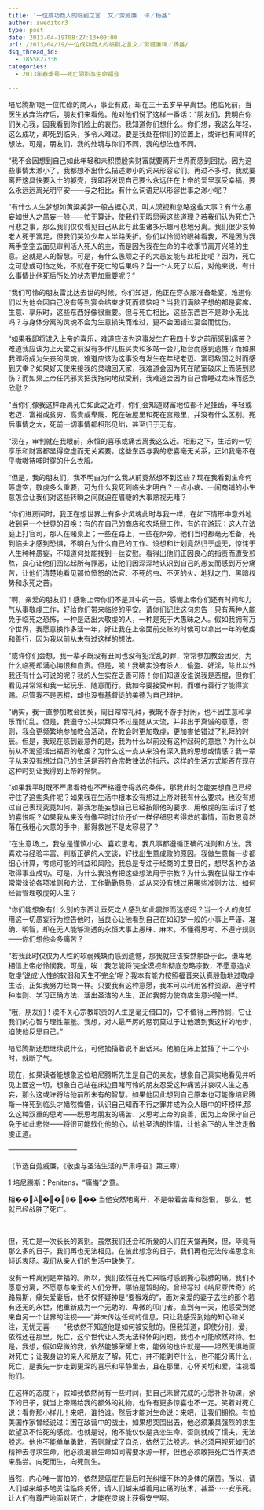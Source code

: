 ```yaml
---
title: '一位成功商人的临别之言  文／劳威廉  译／杨基'
author: sweditor3
type: post
date: 2013-04-19T08:27:13+00:00
url: /2013/04/19/一位成功商人的临别之言文／劳威廉译／杨基/
dsq_thread_id:
  - 1855827336
categories:
  - 2013年春季号——死亡阴影与生命福音

---
```

培尼腾斯1是一位忙碌的商人，事业有成，却在三十五岁早早离世。他临死前，当医生放弃治疗后，朋友们来看他。他对他们说了这样一番话：“朋友们，我明白你们关心我，因我看到你们脸上的哀伤。我知道你们想什么。你们想，我这么年轻、这么成功，却死到临头，多令人难过。要是我处在你们的位置上，或许也有同样的想法。可是，朋友们，我的处境与你们不同，我的想法也不同。

“我不会因想到自己如此年轻和未积攒殷实财富就要离开世界而感到困扰。因为这些事情太渺小了，我都想不出什么描述渺小的词来形容它们。再过不多时，我就要离开这具快要入土的躯壳，我即将发现自己要么永远住在上帝的爱里享受幸福，要么永远远离光明平安——与之相比，有什么词语足以形容世事之渺小呢？

“有什么人生梦想如黄粱美梦一般占据心灵，叫人漠视和忽略这些大事？有什么愚妄如世人之愚妄一般——忙于算计，使我们无暇思索这些道理？若我们认为死亡乃可悲之事，那么我们仅仅看见自己从此与此生诸多乐趣可悲地分离。我们很少哀悼老人死于富足，但我们哭泣少年人半路夭折。你们以怜悯的眼神看我，不是因为我两手空空去面见审判活人死人的主，而是因为我在生命的丰收季节离开兴隆的生意。这就是人的智慧。可是，有什么愚顽之子的大愚妄能与此相比呢？因为，死亡之可悲或可怕之处，不就在于死亡的后果吗？当一个人死了以后，对他来说，有什么事情比他死后所处的状态更加重要呢？”

“我们可怜的朋友雷比达去世的时候，你们知道，他正在穿衣服准备赴宴。难道你们以为他会因自己没有等到宴会结束才死而烦恼吗？当我们满脑子想的都是宴席、生意、享乐时，这些东西好像很重要。但与死亡相比，这些东西岂不是渺小无比吗？与身体分离的灵魂不会为生意损失而难过，更不会因错过宴会而忧伤。

“如果我即将进入上帝的喜乐，难道应该为这事发生在我四十岁之前而感到痛苦？难道我应该为上天堂之前没有多作几桩买卖和多站一会儿柜台而感到遗憾？而如果我即将成为失丧的灵魂，难道应该为这事没有发生在年纪老迈、富可敌国之时而感到庆幸？如果好天使来接我的灵魂回天家，我难道会因为死在陋室破床上而感到悲伤？而如果上帝任凭邪灵把我拖向地狱受刑，我难道会因为自己曾睡过龙床而感到欣慰？

“当你们像我这样距离死亡如此之近时，你们会知道财富地位都不足挂齿，年轻或老迈、富裕或贫穷、高贵或卑贱、死在破屋里和死在宫殿里，并没有什么区别。死后事情之大，死前一切事情都相形见绌，甚至归于无有。

“现在，审判就在我眼前，永恒的喜乐或痛苦离我这么近。相形之下，生活的一切享乐和财富都显得空虚而无关紧要。这些东西与我的悲喜毫无关系，正如我毫不在乎嗷嗷待哺时穿的什么衣服。

“但是，我的朋友们，我不明白为什么我从前竟然想不到这些？现在我看到生命何等虚空，敬虔多么重要，可为什么我死到临头才明白？一点小病、一间商铺的小生意怎会让我们对这些转瞬之间就迫在眉睫的大事熟视无睹？

“你们进房间时，我正在想世界上有多少灵魂此时与我一样，在如下情形中意外地收到另一个世界的召唤：有的在自己的商店和农场里工作，有的在游玩；这人在法庭上打官司，那人在赌桌上；一些在路上，一些在炉旁。他们当时都毫无准备，死到临头才感到恐惧，不明白为什么自己的工作、设想和计划竟然归于虚无，惊诧于人生种种愚妄，不知道何处能找到一丝安慰。看得出他们正因良心的指责而遭受煎熬，良心让他们回忆起所有罪恶，让他们因深深地认识到自己的愚妄而感到万分痛苦，让他们清楚地看见那位愤怒的法官、不死的虫、不灭的火、地狱之门、黑暗权势和永死之苦。

“啊，亲爱的朋友们！感谢上帝你们不是其中的一员，感谢上帝你们还有时间和力气从事敬虔工作，好给你们带来临终的平安。请你们记住这句忠告：只有两种人能免于临死之恐怖，一种是活出大敬虔的人，一种是死于大愚昧之人。假如我拥有万个世界，我愿意换作多活一年，好让我在上帝面前交账的时候可以拿出一年的敬虔和善行，因为我以前从未有过这样的想法。

“或许你们会想，我一辈子既没有丑闻也没有犯淫乱的罪，常常参加教会团契，为什么临死却满心悔恨和自责。但是，唉！我确实没有杀人、偷盗、奸淫，除此以外我还有什么可说的呢？我的人生实在乏善可陈！你们知道没谁说我是恶棍，但你们看见并常常和我一起玩乐、随意而行。我如今要接受审判，而唯有善行才能得赏赐。尽管我不是恶棍，却也没有基督徒的美德为自己辩护。

“确实，我一直参加教会团契，周日常常礼拜，我既不游手好闲，也不因生意和享乐而忙乱。但是，我遵守公共崇拜只不过是随从大流，并非出于真诚的意愿，否则，我会更频繁地参加教会活动，在教会时更加敬虔，更加害怕错过了礼拜的时辰。但是，我现在感到最意外的是，我为什么以前没有这种起码的意愿？为什么以前从不渴望活出福音的敬虔？为什么这一点从来没有深入我的思想或情感？我一辈子从来没有想过自己的生活是否符合宗教律法的指示，这样的生活方式能否在现在这种时刻让我得到上帝的怜悯。

“如果我平时既不严肃看待也不严格遵守得救的条件，那我此时怎能妄想自己已经守住了这些条件呢？如果我在生活中根本没有想过上帝对我有什么要求，也没有想过自己表现究竟如何，那我怎能妄想自己已经按照他的要求、用敬虔的生活讨了他的喜悦呢？如果我从来没有像平时讨价还价一样仔细思考得救的事情，而救恩竟然落在我粗心大意的手中，那得救岂不是太容易了？

“在生意场上，我总是谨慎小心、喜欢思考。我凡事都遵循正确的准则和方法。我喜欢与经验丰富、判断正确的人交谈，好找出生意成败的原因。我做生意每一步都细心计算，考虑可能的利益和风险。我总是专注于经商的主要目的，想尽各种办法取得事业成功。可是，为什么我没有把这些想法用于宗教？为什么我在世俗工作中常常谈论各项准则和方法，工作勤勤恳恳，却从来没有想过用哪些准则方法、如何经营管理敬虔的人生？

“你们能想象有什么别的东西让垂死之人感到如此震惊而迷惑吗？当一个人的良知用这一切愚妄行为控告他时，当良心让他看到自己在如幻梦一般的小事上严谨、准确、明智，却在无人能够测透的永恒大事上愚昧、麻木，不懂得思考、不遵守规则——你们想他会多痛苦？

“若我此时仅仅为人性的软弱残缺而感到遗憾，那我就应该安然躺卧于此，谦卑地相信上帝必怜悯我。可是，唉！我怎能将‘完全漠视和彻底忽略宗教，不愿意追求敬虔’说成‘人性的软弱和天生不完全’呢？我本有能力按照福音来认真殷勤地过敬虔生活，正如我努力经商一样。只要我有这种意愿，我本可以利用各种资源、遵守种种准则、学习正确方法、活出圣洁的人生，正如我努力使商店生意兴隆一样。

“哦，朋友们！漠不关心宗教职责的人生是毫无借口的，它不值得上帝怜悯，它让我们的心智与理性蒙羞。我想，对人最严厉的惩罚莫过于让他落到我这样的地步，迫使他反思自己。”

培尼腾斯还想继续说什么，可他抽搐着说不出话来。他躺在床上抽搐了十二个小时，就断了气。

现在，如果读者能想象这位培尼腾斯先生是自己的亲友，想象自己真实地看见并听见上面这一切，想象自己站在床边目睹可怜的朋友忍受这种痛苦并哀叹人生之愚妄，那么这或许将给他前所未有的智慧。如果他因此想到自己原本也可能像培尼腾斯一样死到临头才幡然悔悟，认识自己知而不行之罪并成为众人眼中的坏榜样,那么这种双重的思考——既思考朋友的痛苦、又思考上帝的良善，因为上帝保守自己免于如此悲惨——将很可能软化他的心，给他圣洁的性情，让他余下的人生改走敬虔正道。

——————————

（节选自劳威廉，《敬虔与圣洁生活的严肃呼召》第三章）

1 培尼腾斯：Penitens，“痛悔”之意。

相��A��(i� �� 当他安然地离开，不是带着苦毒和怨恨， 那么，他就已经战胜了死亡。

&nbsp;

但，死亡是一次长长的离别。虽然我们还会和所爱的人们在天堂再聚，但，毕竟有那么多的日子，我们再也无法相见。在彼此想念的日子，我们再也无法传递思念和倾诉衷肠。我们从亲人们的生活中缺失了。

没有一种离别是幸福的。所以，我们依然在死亡来临时感到撕心裂肺的痛。我们不愿意分离，不愿意与亲爱的人们分开，哪怕是暂时的。曾经写过《纳尼亚传奇》的路易斯，痛失爱妻后，他不仅怀疑神是“耍猴戏的”，面对亲爱的妻子去往的那个若有还无的永世，他重新成为一个无助的、卑微的叩门者。直到有一天，他感受到她来自另一个世界的注视——“并未传达任何的信息，只让我感受到她的知心和关注，无忧无喜⋯⋯”我依然不知道他是如何被安慰的。但我知道，即使分别，爱，依然还在那里。死亡，这个世代让人类无法释怀的问题，我也不可能欣然对待。但是，我想，假如卑微的我，依然能够荣耀上帝，能做的也许就是——坦然无惧地面对死亡；让我身边的亲人和朋友了解，死亡，并不能剥夺什么，也不能分离什么，死亡，是我先一步走到更深的喜乐和平静里去，且在那里，心怀关切和爱，注视着他们。

在这样的态度下，假如我依然尚有一些时间，把自己未曾完成的心愿补补功课，余下的日子，就当上帝赐给我的额外的礼物，也许有更多惊喜也不一定。笑着对死亡说：看你那小样儿！来吧，谁怕谁。然后才能对生命说：来吧，让我们拥抱。有位美国作家曾经说过：困在敌营中的战士，如果想突围出去，他必须兼具强烈的求生欲望及不怕死的感觉。也就是说，他不能仅仅是贪恋生命，否则就成了懦夫，无法脱逃。他也不能单单勇敢，否则就成了自杀，依然无法脱逃。他必须用视死如归的精神去寻求生命。他必须渴慕生命如同需要水源一样，但也必须敢把死亡当作美酒来品尝。向死而生，向死则生。

当然，内心唯一害怕的，依然是癌症在最后时光纠缠不休的身体的痛苦。所以，请人们越来越多地关注临终关怀，请人们越来越善用止痛的技术，甚至⋯⋯安乐死。让人们有尊严地面对死亡，才能在灵魂上获得安宁啊。

&nbsp;

&nbsp;

&nbsp;

&nbsp;

&nbsp;

&nbsp;

&nbsp;

&nbsp;

&nbsp;

&nbsp;